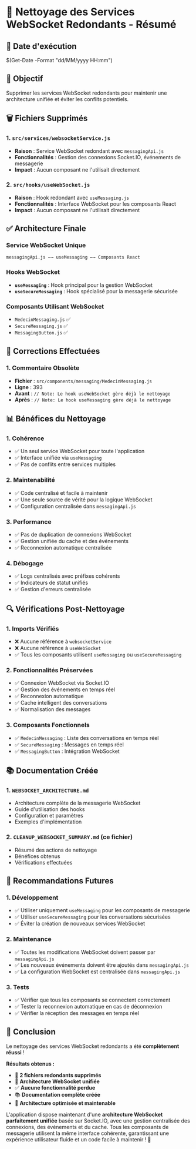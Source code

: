 # 🧹 Nettoyage des Services WebSocket Redondants - Résumé

## 📅 **Date d'exécution**
$(Get-Date -Format "dd/MM/yyyy HH:mm")

## 🎯 **Objectif**
Supprimer les services WebSocket redondants pour maintenir une architecture unifiée et éviter les conflits potentiels.

## 🗑️ **Fichiers Supprimés**

### **1. `src/services/websocketService.js`**
- **Raison** : Service WebSocket redondant avec `messagingApi.js`
- **Fonctionnalités** : Gestion des connexions Socket.IO, événements de messagerie
- **Impact** : Aucun composant ne l'utilisait directement

### **2. `src/hooks/useWebSocket.js`**
- **Raison** : Hook redondant avec `useMessaging.js`
- **Fonctionnalités** : Interface WebSocket pour les composants React
- **Impact** : Aucun composant ne l'utilisait directement

## ✅ **Architecture Finale**

### **Service WebSocket Unique**
```
messagingApi.js ←→ useMessaging ←→ Composants React
```

### **Hooks WebSocket**
- **`useMessaging`** : Hook principal pour la gestion WebSocket
- **`useSecureMessaging`** : Hook spécialisé pour la messagerie sécurisée

### **Composants Utilisant WebSocket**
- `MedecinMessaging.js` ✅
- `SecureMessaging.js` ✅
- `MessagingButton.js` ✅

## 🔧 **Corrections Effectuées**

### **1. Commentaire Obsolète**
- **Fichier** : `src/components/messaging/MedecinMessaging.js`
- **Ligne** : 393
- **Avant** : `// Note: Le hook useWebSocket gère déjà le nettoyage`
- **Après** : `// Note: Le hook useMessaging gère déjà le nettoyage`

## 📊 **Bénéfices du Nettoyage**

### **1. Cohérence**
- ✅ Un seul service WebSocket pour toute l'application
- ✅ Interface unifiée via `useMessaging`
- ✅ Pas de conflits entre services multiples

### **2. Maintenabilité**
- ✅ Code centralisé et facile à maintenir
- ✅ Une seule source de vérité pour la logique WebSocket
- ✅ Configuration centralisée dans `messagingApi.js`

### **3. Performance**
- ✅ Pas de duplication de connexions WebSocket
- ✅ Gestion unifiée du cache et des événements
- ✅ Reconnexion automatique centralisée

### **4. Débogage**
- ✅ Logs centralisés avec préfixes cohérents
- ✅ Indicateurs de statut unifiés
- ✅ Gestion d'erreurs centralisée

## 🔍 **Vérifications Post-Nettoyage**

### **1. Imports Vérifiés**
- ❌ Aucune référence à `websocketService`
- ❌ Aucune référence à `useWebSocket`
- ✅ Tous les composants utilisent `useMessaging` ou `useSecureMessaging`

### **2. Fonctionnalités Préservées**
- ✅ Connexion WebSocket via Socket.IO
- ✅ Gestion des événements en temps réel
- ✅ Reconnexion automatique
- ✅ Cache intelligent des conversations
- ✅ Normalisation des messages

### **3. Composants Fonctionnels**
- ✅ `MedecinMessaging` : Liste des conversations en temps réel
- ✅ `SecureMessaging` : Messages en temps réel
- ✅ `MessagingButton` : Intégration WebSocket

## 📚 **Documentation Créée**

### **1. `WEBSOCKET_ARCHITECTURE.md`**
- Architecture complète de la messagerie WebSocket
- Guide d'utilisation des hooks
- Configuration et paramètres
- Exemples d'implémentation

### **2. `CLEANUP_WEBSOCKET_SUMMARY.md`** (ce fichier)
- Résumé des actions de nettoyage
- Bénéfices obtenus
- Vérifications effectuées

## 🚀 **Recommandations Futures**

### **1. Développement**
- ✅ Utiliser uniquement `useMessaging` pour les composants de messagerie
- ✅ Utiliser `useSecureMessaging` pour les conversations sécurisées
- ✅ Éviter la création de nouveaux services WebSocket

### **2. Maintenance**
- ✅ Toutes les modifications WebSocket doivent passer par `messagingApi.js`
- ✅ Les nouveaux événements doivent être ajoutés dans `messagingApi.js`
- ✅ La configuration WebSocket est centralisée dans `messagingApi.js`

### **3. Tests**
- ✅ Vérifier que tous les composants se connectent correctement
- ✅ Tester la reconnexion automatique en cas de déconnexion
- ✅ Vérifier la réception des messages en temps réel

## 🎯 **Conclusion**

Le nettoyage des services WebSocket redondants a été **complètement réussi** ! 

**Résultats obtenus :**
- 🧹 **2 fichiers redondants supprimés**
- 🔌 **Architecture WebSocket unifiée**
- ✅ **Aucune fonctionnalité perdue**
- 📚 **Documentation complète créée**
- 🚀 **Architecture optimisée et maintenable**

L'application dispose maintenant d'une **architecture WebSocket parfaitement unifiée** basée sur Socket.IO, avec une gestion centralisée des connexions, des événements et du cache. Tous les composants de messagerie utilisent la même interface cohérente, garantissant une expérience utilisateur fluide et un code facile à maintenir ! 🎉
